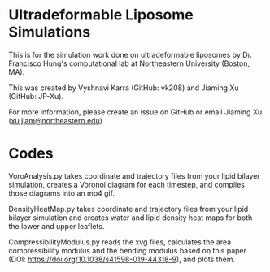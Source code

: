 # Ultradeformable Liposome Simulations
This is for the simulation work done on ultradeformable liposomes by Dr. Francisco Hung's computational lab at Northeastern University (Boston, MA). 

This was created by Vyshnavi Karra (GitHub: vk208) and Jiaming Xu (GitHub: JP-Xu).

For more information, please create an issue on GitHub or email Jiaming Xu (xu.jiam@northeastern.edu) 

# Codes 
VoroAnalysis.py takes coordinate and trajectory files from your lipid bilayer simulation, creates a Voronoi diagram for each timestep, and compiles those diagrams into an mp4 gif. 

DensityHeatMap.py takes coordinate and trajectory files from your lipid bilayer simulation and creates water and lipid density heat maps for both the lower and upper leaflets. 

CompressibilityModulus.py reads the xvg files, calculates the area compressibility modulus and the bending modulus based on this paper (DOI: https://doi.org/10.1038/s41598-019-44318-9), and plots them. 
